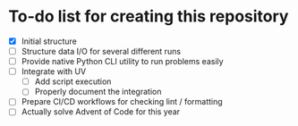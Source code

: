 # To-do list for creating this repository

- [x] Initial structure
- [ ] Structure data I/O for several different runs
- [ ] Provide native Python CLI utility to run problems easily
- [ ] Integrate with UV
	- [ ] Add script execution
	- [ ] Properly document the integration
- [ ] Prepare CI/CD workflows for checking lint / formatting
- [ ] Actually solve Advent of Code for this year
